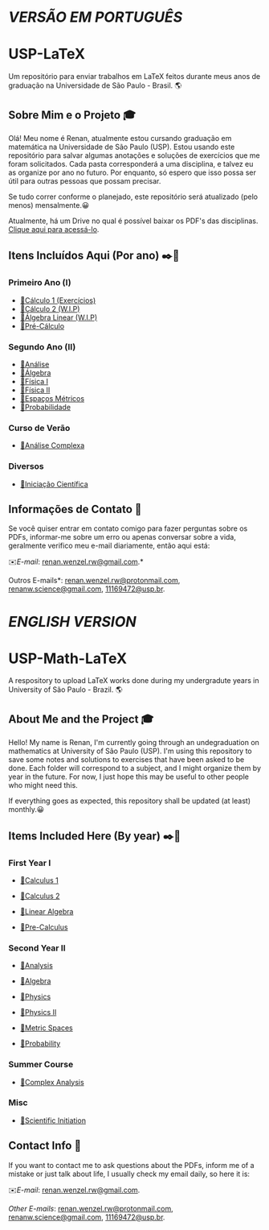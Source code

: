 # ***VERSÃO EM PORTUGUÊS***
# USP-LaTeX
Um repositório para enviar trabalhos em LaTeX feitos durante meus anos de graduação na Universidade de São Paulo - Brasil. 🌎

## Sobre Mim e o Projeto 🎓

Olá! Meu nome é Renan, atualmente estou cursando graduação em matemática na Universidade de São Paulo (USP). Estou usando este repositório para salvar algumas anotações e soluções de exercícios que me foram solicitados. Cada pasta corresponderá a uma disciplina, e talvez eu as organize por ano no futuro. Por enquanto, só espero que isso possa ser útil para outras pessoas que possam precisar.

Se tudo correr conforme o planejado, este repositório será atualizado (pelo menos) mensalmente.😀

Atualmente, há um Drive no qual é possível baixar os PDF's das disciplinas. [Clique aqui para acessá-lo](https://drive.google.com/drive/u/2/folders/1aS3fF7XhO1DM_PM8ZS4mqTBwxi8FWGoc).
## Itens Incluídos Aqui (Por ano) ✒️📜

### Primeiro Ano (Ⅰ)
- [🚀Cálculo 1 (Exercícios)](https://github.com/RenanLeznew/USP-LaTeX/tree/master/Calculus1)
- [🚀Cálculo 2 (W.I.P)](https://github.com/RenanLeznew/USP-LaTeX/tree/master/Calculus2)
- [🚀Álgebra Linear (W.I.P)](https://github.com/RenanLeznew/USP-LaTeX/tree/master/Linear%20Algebra)
- [🚀Pré-Cálculo](https://github.com/RenanLeznew/USP-LaTeX/tree/master/PreCalculus)

### Segundo Ano (Ⅱ)
- [🚀Análise](https://github.com/RenanLeznew/USP-LaTeX/tree/master/Analysis)
- [🚀Álgebra](https://github.com/RenanLeznew/USP-LaTeX/tree/master/Algebra)
- [🚀Física I](https://github.com/RenanLeznew/USP-LaTeX/tree/master/Physics%20I)
- [🚀Física II](https://github.com/RenanLeznew/USP-LaTeX/tree/master/Physics%20II)
- [🚀Espaços Métricos](https://github.com/RenanLeznew/USP-LaTeX/tree/master/Metric%20Spaces)
- [🚀Probabilidade](https://github.com/RenanLeznew/USP-LaTeX/tree/master/Probability)

### Curso de Verão
- [🚀Análise Complexa](https://github.com/RenanLeznew/USP-LaTeX/tree/master/ComplexAnalysis)

### Diversos
- [🚀Iniciação Científica](https://github.com/RenanLeznew/USP-LaTeX/tree/master/SciInit)

## Informações de Contato 📨
Se você quiser entrar em contato comigo para fazer perguntas sobre os PDFs, informar-me sobre um erro ou apenas conversar sobre a vida, geralmente verifico meu e-mail diariamente, então aqui está:

✉️*E-mail*: renan.wenzel.rw@gmail.com.*

Outros E-mails*: renan.wenzel.rw@protonmail.com, renanw.science@gmail.com, 11169472@usp.br.

# ***ENGLISH VERSION***
# USP-Math-LaTeX
A respository to upload LaTeX works done during my undergradute years in University of São Paulo - Brazil. 🌎

## About Me and the Project 🎓

Hello! My name is Renan, I'm currently going through an undegraduation on mathematics at University of São Paulo (USP). I'm using this repository to save some notes and solutions to exercises that have been asked to be done. Each folder will correspond to a subject, and I might organize them by year in the future. For now, I just hope this may be useful to other people who might need this. 

If everything goes as expected, this repository shall be updated (at least) monthly.😀

## Items Included Here (By year) ✒️📜
### First Year Ⅰ
- [🚀Calculus 1](https://github.com/RenanLeznew/USP-LaTeX/tree/master/Calculus1)

- [🚀Calculus 2](https://github.com/RenanLeznew/USP-LaTeX/tree/master/Calculus2)

- [🚀Linear Algebra](https://github.com/RenanLeznew/USP-LaTeX/tree/master/Linear%20Algebra)

- [🚀Pre-Calculus](https://github.com/RenanLeznew/USP-LaTeX/tree/master/PreCalculus)
### Second Year Ⅱ
- [🚀Analysis](https://github.com/RenanLeznew/USP-LaTeX/tree/master/Analysis)

- [🚀Algebra](https://github.com/RenanLeznew/USP-LaTeX/tree/master/Algebra)

- [🚀Physics](https://github.com/RenanLeznew/USP-LaTeX/tree/master/Physics%20I)

- [🚀Physics II](https://github.com/RenanLeznew/USP-LaTeX/tree/master/Physics%20II)

- [🚀Metric Spaces](https://github.com/RenanLeznew/USP-LaTeX/tree/master/Metric%20Spaces)

- [🚀Probability](https://github.com/RenanLeznew/USP-LaTeX/tree/master/Probability)
### Summer Course
- [🚀Complex Analysis](https://github.com/RenanLeznew/USP-LaTeX/tree/master/ComplexAnalysis)

### Misc
- [🚀Scientific Initiation](https://github.com/RenanLeznew/USP-LaTeX/tree/master/SciInit)

## Contact Info 📨

If you want to contact me to ask questions about the PDFs, inform me of a mistake or just talk about life, I usually check my email daily, so here it is:

✉️*E-mail*: renan.wenzel.rw@gmail.com.

*Other E-mails*: renan.wenzel.rw@protonmail.com, renanw.science@gmail.com, 11169472@usp.br.
